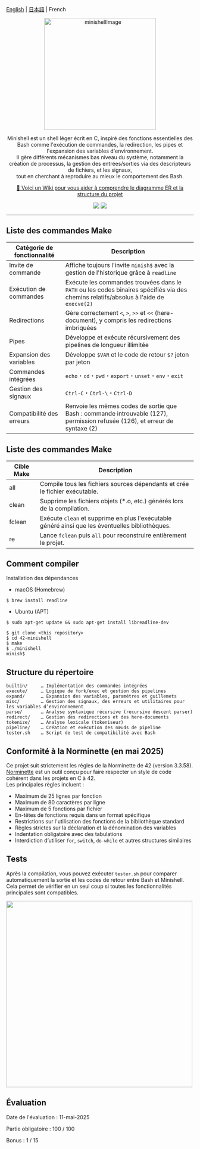 [English](./README_en.md) | [日本語](./README.md) | French

<p align="center">
  <picture>
    <img height="300" alt="minishellImage" src="https://github.com/user-attachments/assets/6753f61f-15b6-4d17-bcad-bad4a277fb19">
  </picture>
</p>

<p align="center">
Minishell est un shell léger écrit en C, inspiré des fonctions essentielles des Bash comme l'exécution de commandes, la redirection, les pipes et l'expansion des variables d'environnement.<br>
Il gère différents mécanismes bas niveau du système, notamment la création de processus, la gestion des entrées/sorties via des descripteurs de fichiers, et les signaux,<br>
tout en cherchant à reproduire au mieux le comportement des Bash.
</p>


<p align="center">
  <a href="https://github.com/liqsuq/42-minishell/wiki">🐚 Voici un Wiki pour vous aider à comprendre le diagramme ER et la structure du projet</a>
</p>

<p align="center">
  <img src="https://img.shields.io/badge/-C-213a70.svg?logo=C&style=flat">
  <img src="https://img.shields.io/badge/-Linux-ea5520.svg?logo=linux&style=flat">
</p>

<hr>

## Liste des commandes Make
| Catégorie de fonctionnalité | Description |
|-----------------------------|-------------|
| Invite de commande          | Affiche toujours l'invite `minish$` avec la gestion de l'historique grâce à `readline` |
| Exécution de commandes      | Exécute les commandes trouvées dans le `PATH` ou les codes binaires spécifiés via des chemins relatifs/absolus à l'aide de `execve(2)` |
| Redirections                | Gère correctement `<`, `>`, `>>` et `<<` (here-document), y compris les redirections imbriquées |
| Pipes                       | Développe et exécute récursivement des pipelines de longueur illimitée |
| Expansion des variables     | Développe `$VAR` et le code de retour `$?` jeton par jeton |
| Commandes intégrées         | `echo`・`cd`・`pwd`・`export`・`unset`・`env`・`exit` |
| Gestion des signaux         | `Ctrl-C`・`Ctrl-\`・`Ctrl-D` |
| Compatibilité des erreurs   | Renvoie les mêmes codes de sortie que Bash : commande introuvable (127), permission refusée (126), et erreur de syntaxe (2) |

## Liste des commandes Make
| Cible Make  | Description                                                                                     |
|-------------|-------------------------------------------------------------------------------------------------|
| all         | Compile tous les fichiers sources dépendants et crée le fichier exécutable.                    |
| clean       | Supprime les fichiers objets (*.o, etc.) générés lors de la compilation.                       |
| fclean      | Exécute `clean` et supprime en plus l'exécutable généré ainsi que les éventuelles bibliothèques.|
| re          | Lance `fclean` puis `all` pour reconstruire entièrement le projet.                             |




## Comment compiler
Installation des dépendances
- macOS (Homebrew)
```
$ brew install readline
```
- Ubuntu (APT)
```
$ sudo apt-get update && sudo apt-get install libreadline-dev
```
```
$ git clone <this repository>
$ cd 42-minishell
$ make
$ ./minishell
minish$
```

## Structure du répertoire
```
builtin/     … Implémentation des commandes intégrées  
execute/     … Logique de fork/exec et gestion des pipelines  
expand/      … Expansion des variables, paramètres et guillemets  
misc/        … Gestion des signaux, des erreurs et utilitaires pour les variables d’environnement  
parse/       … Analyse syntaxique récursive (recursive descent parser)  
redirect/    … Gestion des redirections et des here-documents  
tokenize/    … Analyse lexicale (tokeniseur)  
pipeline/    … Création et exécution des nœuds de pipeline  
tester.sh    … Script de test de compatibilité avec Bash  
```

## Conformité à la Norminette (en mai 2025)
Ce projet suit strictement les règles de la Norminette de 42 (version 3.3.58).  
[Norminette](https://github.com/42School/norminette) est un outil conçu pour faire respecter un style de code cohérent dans les projets en C à 42.  
Les principales règles incluent :

- Maximum de 25 lignes par fonction  
- Maximum de 80 caractères par ligne  
- Maximum de 5 fonctions par fichier  
- En-têtes de fonctions requis dans un format spécifique  
- Restrictions sur l'utilisation des fonctions de la bibliothèque standard  
- Règles strictes sur la déclaration et la dénomination des variables  
- Indentation obligatoire avec des tabulations  
- Interdiction d’utiliser `for`, `switch`, `do-while` et autres structures similaires  

## Tests
Après la compilation, vous pouvez exécuter `tester.sh` pour comparer automatiquement la sortie et les codes de retour entre Bash et Minishell.  
Cela permet de vérifier en un seul coup si toutes les fonctionnalités principales sont compatibles.
<p align="left">
  <img src="https://github.com/user-attachments/assets/acb01f2c-5a10-4465-86d0-332571e75438" height="500">
</p>

## Évaluation

Date de l'évaluation : 11-mai-2025

Partie obligatoire : 100 / 100

Bonus : 1 / 15

